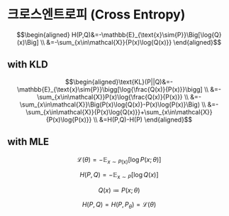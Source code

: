 # 크로스엔트로피 (Cross Entropy)

$$\begin{aligned}
H(P,Q)&=-\mathbb{E}_{\text{x}\sim{P}}\Big[\log{Q}(x)\Big] \\
&=-\sum_{x\in\mathcal{X}}{P(x)\log{Q(x)}}
\end{aligned}$$

## with KLD

$$\begin{aligned}\text{KL}(P||Q)&=-\mathbb{E}_{\text{x}\sim{P}}\bigg[\log{\frac{Q(x)}{P(x)}}\bigg] \\
&=-\sum_{x\in\mathcal{X}}P(x)\log{\frac{Q(x)}{P(x)}} \\
&=-\sum_{x\in\mathcal{X}}\Big(P(x)\log{Q(x)}-P(x)\log{P(x)}\Big) \\
&=-\sum_{x\in\mathcal{X}}{P(x)\log{Q(x)}}+\sum_{x\in\mathcal{X}}{P(x)\log{P(x)}} \\
&=H(P,Q)-H(P)
\end{aligned}$$

## with MLE

$$\mathcal{L}(\theta)=-\mathbb{E}_{x\sim{P(\text{x})}}\Big[\log{P(x;\theta)}\Big]$$

$$H(P,Q)=-\mathbb{E}_{\text{x}\sim{P}}\Big[\log{Q}(x)\Big]$$

$$Q(x)\coloneqq{P(x;\theta)}$$

$$H(P,Q)=H(P,P_\theta)=\mathcal{L}(\theta)$$
